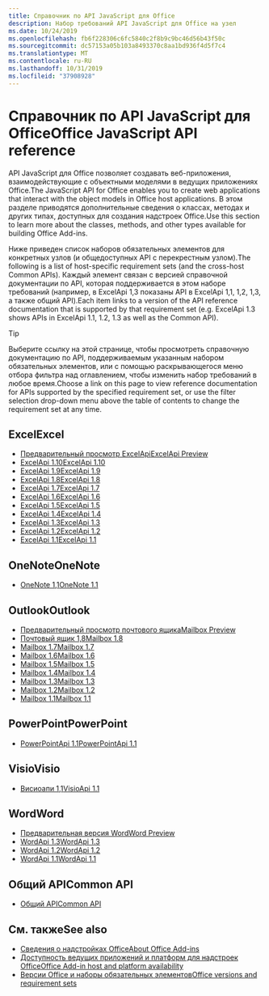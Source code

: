 ```yaml
---
title: Справочник по API JavaScript для Office
description: Набор требований API JavaScript для Office на узел
ms.date: 10/24/2019
ms.openlocfilehash: fb6f228306c6fc5840c2f8b9c9bc46d56b43f50c
ms.sourcegitcommit: dc57153a05b103a8493370c8aa1bd936f4d5f7c4
ms.translationtype: MT
ms.contentlocale: ru-RU
ms.lasthandoff: 10/31/2019
ms.locfileid: "37908928"
---
```

# <a name="office-javascript-api-reference"></a><span data-ttu-id="3384f-103">Справочник по API JavaScript для Office</span><span class="sxs-lookup"><span data-stu-id="3384f-103">Office JavaScript API reference</span></span>

<span data-ttu-id="3384f-104">API JavaScript для Office позволяет создавать веб-приложения, взаимодействующие с объектными моделями в ведущих приложениях Office.</span><span class="sxs-lookup"><span data-stu-id="3384f-104">The JavaScript API for Office enables you to create web applications that interact with the object models in Office host applications.</span></span> <span data-ttu-id="3384f-105">В этом разделе приводятся дополнительные сведения о классах, методах и других типах, доступных для создания надстроек Office.</span><span class="sxs-lookup"><span data-stu-id="3384f-105">Use this section to learn more about the classes, methods, and other types available for building Office Add-ins.</span></span>

<span data-ttu-id="3384f-106">Ниже приведен список наборов обязательных элементов для конкретных узлов (и общедоступных API с перекрестным узлом).</span><span class="sxs-lookup"><span data-stu-id="3384f-106">The following is a list of host-specific requirement sets (and the cross-host Common APIs).</span></span> <span data-ttu-id="3384f-107">Каждый элемент связан с версией справочной документации по API, которая поддерживается в этом наборе требований (например, в ExcelApi 1,3 показаны API в ExcelApi 1,1, 1,2, 1,3, а также общий API).</span><span class="sxs-lookup"><span data-stu-id="3384f-107">Each item links to a version of the API reference documentation that is supported by that requirement set (e.g. ExcelApi 1.3 shows APIs in ExcelApi 1.1, 1.2, 1.3 as well as the Common API).</span></span>

> [!TIP]
> <span data-ttu-id="3384f-108">Выберите ссылку на этой странице, чтобы просмотреть справочную документацию по API, поддерживаемым указанным набором обязательных элементов, или с помощью раскрывающегося меню отбора фильтра над оглавлением, чтобы изменить набор требований в любое время.</span><span class="sxs-lookup"><span data-stu-id="3384f-108">Choose a link on this page to view reference documentation for APIs supported by the specified requirement set, or use the filter selection drop-down menu above the table of contents to change the requirement set at any time.</span></span>

## <a name="excel"></a><span data-ttu-id="3384f-109">Excel</span><span class="sxs-lookup"><span data-stu-id="3384f-109">Excel</span></span>

- [<span data-ttu-id="3384f-110">Предварительный просмотр ExcelApi</span><span class="sxs-lookup"><span data-stu-id="3384f-110">ExcelApi Preview</span></span>](/javascript/api/excel?view=excel-js-preview)
- [<span data-ttu-id="3384f-111">ExcelApi 1.10</span><span class="sxs-lookup"><span data-stu-id="3384f-111">ExcelApi 1.10</span></span>](/javascript/api/excel?view=excel-js-1.10)
- [<span data-ttu-id="3384f-112">ExcelApi 1.9</span><span class="sxs-lookup"><span data-stu-id="3384f-112">ExcelApi 1.9</span></span>](/javascript/api/excel?view=excel-js-1.9)
- [<span data-ttu-id="3384f-113">ExcelApi 1.8</span><span class="sxs-lookup"><span data-stu-id="3384f-113">ExcelApi 1.8</span></span>](/javascript/api/excel?view=excel-js-1.8)
- [<span data-ttu-id="3384f-114">ExcelApi 1.7</span><span class="sxs-lookup"><span data-stu-id="3384f-114">ExcelApi 1.7</span></span>](/javascript/api/excel?view=excel-js-1.7)
- [<span data-ttu-id="3384f-115">ExcelApi 1.6</span><span class="sxs-lookup"><span data-stu-id="3384f-115">ExcelApi 1.6</span></span>](/javascript/api/excel?view=excel-js-1.6)
- [<span data-ttu-id="3384f-116">ExcelApi 1.5</span><span class="sxs-lookup"><span data-stu-id="3384f-116">ExcelApi 1.5</span></span>](/javascript/api/excel?view=excel-js-1.5)
- [<span data-ttu-id="3384f-117">ExcelApi 1.4</span><span class="sxs-lookup"><span data-stu-id="3384f-117">ExcelApi 1.4</span></span>](/javascript/api/excel?view=excel-js-1.4)
- [<span data-ttu-id="3384f-118">ExcelApi 1.3</span><span class="sxs-lookup"><span data-stu-id="3384f-118">ExcelApi 1.3</span></span>](/javascript/api/excel?view=excel-js-1.3)
- [<span data-ttu-id="3384f-119">ExcelApi 1.2</span><span class="sxs-lookup"><span data-stu-id="3384f-119">ExcelApi 1.2</span></span>](/javascript/api/excel?view=excel-js-1.2)
- [<span data-ttu-id="3384f-120">ExcelApi 1.1</span><span class="sxs-lookup"><span data-stu-id="3384f-120">ExcelApi 1.1</span></span>](/javascript/api/excel?view=excel-js-1.1)

## <a name="onenote"></a><span data-ttu-id="3384f-121">OneNote</span><span class="sxs-lookup"><span data-stu-id="3384f-121">OneNote</span></span>

- [<span data-ttu-id="3384f-122">OneNote 1,1</span><span class="sxs-lookup"><span data-stu-id="3384f-122">OneNote 1.1</span></span>](/javascript/api/onenote?view=onenote-js-1.1)

## <a name="outlook"></a><span data-ttu-id="3384f-123">Outlook</span><span class="sxs-lookup"><span data-stu-id="3384f-123">Outlook</span></span>

- [<span data-ttu-id="3384f-124">Предварительный просмотр почтового ящика</span><span class="sxs-lookup"><span data-stu-id="3384f-124">Mailbox Preview</span></span>](/javascript/api/outlook?view=outlook-js-preview)
- [<span data-ttu-id="3384f-125">Почтовый ящик 1,8</span><span class="sxs-lookup"><span data-stu-id="3384f-125">Mailbox 1.8</span></span>](/javascript/api/outlook?view=outlook-js-1.8)
- [<span data-ttu-id="3384f-126">Mailbox 1.7</span><span class="sxs-lookup"><span data-stu-id="3384f-126">Mailbox 1.7</span></span>](/javascript/api/outlook?view=outlook-js-1.7)
- [<span data-ttu-id="3384f-127">Mailbox 1.6</span><span class="sxs-lookup"><span data-stu-id="3384f-127">Mailbox 1.6</span></span>](/javascript/api/outlook?view=outlook-js-1.6)
- [<span data-ttu-id="3384f-128">Mailbox 1.5</span><span class="sxs-lookup"><span data-stu-id="3384f-128">Mailbox 1.5</span></span>](/javascript/api/outlook?view=outlook-js-1.5)
- [<span data-ttu-id="3384f-129">Mailbox 1.4</span><span class="sxs-lookup"><span data-stu-id="3384f-129">Mailbox 1.4</span></span>](/javascript/api/outlook?view=outlook-js-1.4)
- [<span data-ttu-id="3384f-130">Mailbox 1.3</span><span class="sxs-lookup"><span data-stu-id="3384f-130">Mailbox 1.3</span></span>](/javascript/api/outlook?view=outlook-js-1.3)
- [<span data-ttu-id="3384f-131">Mailbox 1.2</span><span class="sxs-lookup"><span data-stu-id="3384f-131">Mailbox 1.2</span></span>](/javascript/api/outlook?view=outlook-js-1.2)
- [<span data-ttu-id="3384f-132">Mailbox 1.1</span><span class="sxs-lookup"><span data-stu-id="3384f-132">Mailbox 1.1</span></span>](/javascript/api/outlook?view=outlook-js-1.1)

## <a name="powerpoint"></a><span data-ttu-id="3384f-133">PowerPoint</span><span class="sxs-lookup"><span data-stu-id="3384f-133">PowerPoint</span></span>

- [<span data-ttu-id="3384f-134">PowerPointApi 1.1</span><span class="sxs-lookup"><span data-stu-id="3384f-134">PowerPointApi 1.1</span></span>](/javascript/api/powerpoint?view=powerpoint-js-1.1)

## <a name="visio"></a><span data-ttu-id="3384f-135">Visio</span><span class="sxs-lookup"><span data-stu-id="3384f-135">Visio</span></span>

- [<span data-ttu-id="3384f-136">Висиоапи 1,1</span><span class="sxs-lookup"><span data-stu-id="3384f-136">VisioApi 1.1</span></span>](/javascript/api/visio?view=visio-js-1.1)

## <a name="word"></a><span data-ttu-id="3384f-137">Word</span><span class="sxs-lookup"><span data-stu-id="3384f-137">Word</span></span>

- [<span data-ttu-id="3384f-138">Предварительная версия Word</span><span class="sxs-lookup"><span data-stu-id="3384f-138">Word Preview</span></span>](/javascript/api/word?view=word-js-preview)
- [<span data-ttu-id="3384f-139">WordApi 1.3</span><span class="sxs-lookup"><span data-stu-id="3384f-139">WordApi 1.3</span></span>](/javascript/api/word?view=word-js-1.3)
- [<span data-ttu-id="3384f-140">WordApi 1.2</span><span class="sxs-lookup"><span data-stu-id="3384f-140">WordApi 1.2</span></span>](/javascript/api/word?view=word-js-1.2)
- [<span data-ttu-id="3384f-141">WordApi 1.1</span><span class="sxs-lookup"><span data-stu-id="3384f-141">WordApi 1.1</span></span>](/javascript/api/word?view=word-js-1.1)

## <a name="common-api"></a><span data-ttu-id="3384f-142">Общий API</span><span class="sxs-lookup"><span data-stu-id="3384f-142">Common API</span></span>

- [<span data-ttu-id="3384f-143">Общий API</span><span class="sxs-lookup"><span data-stu-id="3384f-143">Common API</span></span>](/javascript/api/office?view=common-js)

## <a name="see-also"></a><span data-ttu-id="3384f-144">См. также</span><span class="sxs-lookup"><span data-stu-id="3384f-144">See also</span></span>

- [<span data-ttu-id="3384f-145">Сведения о надстройках Office</span><span class="sxs-lookup"><span data-stu-id="3384f-145">About Office Add-ins</span></span>](/office/dev/add-ins/overview)
- [<span data-ttu-id="3384f-146">Доступность ведущих приложений и платформ для надстроек Office</span><span class="sxs-lookup"><span data-stu-id="3384f-146">Office Add-in host and platform availability</span></span>](/office/dev/add-ins/overview/office-add-in-availability)
- [<span data-ttu-id="3384f-147">Версии Office и наборы обязательных элементов</span><span class="sxs-lookup"><span data-stu-id="3384f-147">Office versions and requirement sets</span></span>](/office/dev/add-ins/develop/office-versions-and-requirement-sets)
